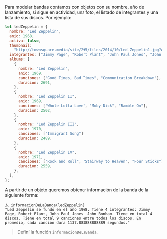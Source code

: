 Para modelar bandas contamos con objetos con su nombre, año de lanzamiento, si sigue en actividad, una foto, el listado de integrantes y una lista de sus discos. Por ejemplo:

```js
let ledZeppelin = {
  nombre: "Led Zeppelin",
  anio: 1968,
  activa: false,
  thumbnail:
    "http://townsquare.media/site/295/files/2014/10/Led-Zeppelin1.jpg?w=980&q=75",
  integrantes: ["Jimmy Page", "Robert Plant", "John Paul Jones", "John Bonham"],
  albums: [
    {
      nombre: "Led Zeppelin",
      anio: 1969,
      canciones: ["Good Times, Bad Times", "Communication Breakdown"],
      duracion: 2691,
    },
    {
      nombre: "Led Zeppelin II",
      anio: 1969,
      canciones: ["Whole Lotta Love", "Moby Dick", "Ramble On"],
      duracion: 2502,
    },
    {
      nombre: "Led Zeppelin III",
      anio: 1970,
      canciones: ["Immigrant Song"],
      duracion: 2489,
    },
    {
      nombre: "Led Zeppelin IV",
      anio: 1971,
      canciones: ["Rock and Roll", "Stairway to Heaven", "Four Sticks"],
      duracion: 2559,
    },
  ],
};
```

A partir de un objeto queremos obtener información de la banda de la siguiente forma:

```
ム informacionDeLaBanda(ledZeppelin)
"Led Zeppelin se fundó en el año 1968. Tiene 4 integrantes: Jimmy Page, Robert Plant, John Paul Jones, John Bonham. Tiene en total 4 discos. Tiene en total 9 canciones entre todos los discos. En promedio, cada canción dura 1137.888888888889 segundos."
```

> Definí la función `informacionDeLaBanda`.